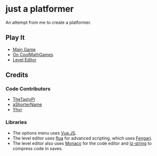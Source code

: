 # just a platformer

An attempt from me to create a platformer.

## Play It

- [Main Game](https://thetastypi.github.io/just-a-platformer/index.html)
- [On CoolMathGames](https://www.coolmathgames.com/0-just-a-platformer)
- [Level Editor](https://thetastypi.github.io/just-a-platformer/levelEditor/index.html)

## Credits

### Code Contributors

- [TheTastyPi](https://thetastypi.github.io/)
- [aShorterName](https://github.com/aShorterName)
- [Yhvr](https://yhvr.me/)

### Libraries

- The options menu uses [Vue.JS](https://vuejs.org/).
- The level editor uses [flua](https://github.com/fiatjaf/flua) for advanced scripting, which uses [Fengari](https://fengari.io/).
- The level editor also uses [Monaco](https://github.com/Microsoft/monaco-editor) for the code editor and [lz-string](https://github.com/pieroxy/lz-string/) to compress code in saves.